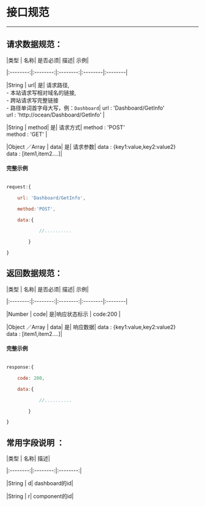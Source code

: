 
# 接口规范

--------------------------------

##  请求数据规范：

|类型      |      名称| 是否必须|    描述|      示例|

|:--------:|:--------:|:--------:|:--------|:--------|

|String    |         url|          是| 请求路径,<br>  - 本站请求写相对域名的链接, <br> - 跨站请求写完整链接 <br> - 路径单词首字母大写，例：`Dashboard`|   url : 'Dashboard/GetInfo' <br>  url : 'http://ocean/Dashboard/GetInfo' |

|String    |         method|          是| 请求方式|  method : 'POST' <br>  method : 'GET' |

|Object ／Array   |             data|          是| 请求参数|   data : {key1:value,key2:value2} <br>  data : [item1,item2....]|

#### 完整示例

```javascript

request:{

    url: 'Dashboard/GetInfo',

    method:'POST',

    data:{

            //..........

        }

}

```



## 返回数据规范：



|类型      |      名称| 是否必须|    描述|      示例|

|:--------:|:--------:|:--------:|:--------|:--------|

|Number    |         code|          是|响应状态标示 |   code:200 |

|Object ／Array   |             data|          是| 响应数据|   data : {key1:value,key2:value2} <br>  data : [item1,item2....]|

#### 完整示例

```javascript

response:{

    code: 200,

    data:{

            //..........

        }

}

```

## 常用字段说明 ： 

|类型      |      名称|     描述|   

|:--------:|:--------:|:--------:|

|String    |         d|        dashboard的id| 

|String    |          r|        component的id|

